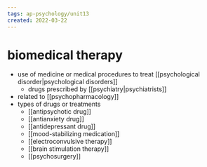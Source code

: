 ```yaml
---
tags: ap-psychology/unit13 
created: 2022-03-22
---
```


# biomedical therapy

- use of medicine or medical procedures to treat [[psychological disorder|psychological disorders]]
	- drugs prescribed by [[psychiatry|psychiatrists]]
- related to [[psychopharmacology]]
- types of drugs or treatments
	- [[antipsychotic drug]]
	- [[antianxiety drug]]
	- [[antidepressant drug]]
	- [[mood-stabilizing medication]]
	- [[electroconvulsive therapy]]
	- [[brain stimulation therapy]]
	- [[psychosurgery]]

<!---->